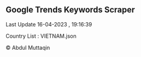 

## Google Trends Keywords Scraper 
 
Last Update 16-04-2023 , 19:16:39

Country List :
VIETNAM.json



© Abdul Muttaqin 
